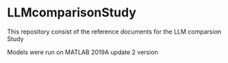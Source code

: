 # LLMcomparisonStudy
This repository consist of the reference documents for the LLM comparsion Study

Models were run on MATLAB 2019A update 2 version
